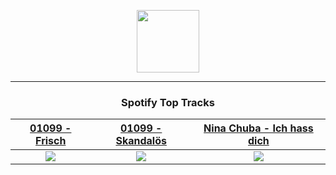 <p align="center">
  <a href="https://www.tobiasmichael.de">
    <img src="https://tm-website-static.s3.eu-central-1.amazonaws.com/logo.png" width="100" height="100"/>
  </a>
</p>

---

<h3 align="center">Spotify Top Tracks</h3>

[01099 - Frisch](https://open.spotify.com/track/7toCqux0Ln42OttYYyds4k)|[01099 - Skandalös](https://open.spotify.com/track/6tNM8cPyD4epzfUNCcuYp5)|[Nina Chuba - Ich hass dich](https://open.spotify.com/track/5CGPOGyyF3XvyQwyqlJH0P)
:---:|:----:|:----:
<img src="https://i.scdn.co/image/ab67616d00001e024751acc9acbe99097af6f357"/>|<img src="https://i.scdn.co/image/ab67616d00001e027dc4478e32de3b70e7a4d12c"/>|<img src="https://i.scdn.co/image/ab67616d00001e025916d44b56d4cf4930287f9d"/>